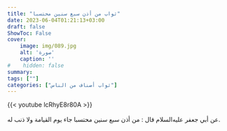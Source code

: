 ```yaml
---
title: "ثواب من أذن سبع سنين محتسبا"
date: 2023-06-04T01:21:13+03:00
draft: false
ShowToc: False
cover:
    image: img/089.jpg
    alt: 'صورة'
    caption: ''
#    hidden: false
summary: 
tags: [""]
categories: ["ثواب أصناف من الناس"]
---
```

{{< youtube lcRhyE8r80A >}}  
 <br>
عن أبي جعفر عليه‌السلام قال : من أذن
سبع سنين محتسبا جاء يوم القيامة ولا ذنب له.

